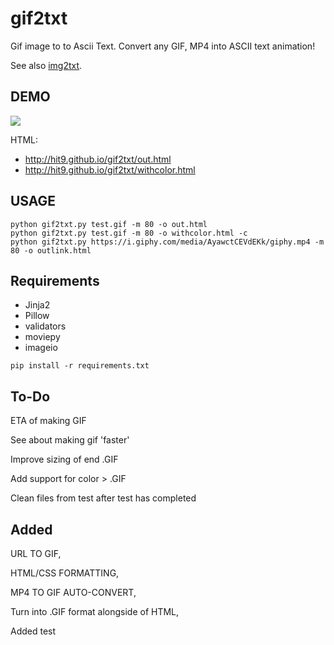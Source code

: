 gif2txt
=======

Gif image to to Ascii Text.
Convert any GIF, MP4 into ASCII text animation!


See also [img2txt](https://github.com/hit9/img2txt).

DEMO
----

![](test.gif)

HTML: 

* http://hit9.github.io/gif2txt/out.html
* http://hit9.github.io/gif2txt/withcolor.html

USAGE
-----

```
python gif2txt.py test.gif -m 80 -o out.html
python gif2txt.py test.gif -m 80 -o withcolor.html -c
python gif2txt.py https://i.giphy.com/media/AyawctCEVdEKk/giphy.mp4 -m 80 -o outlink.html
```

Requirements
-----------

* Jinja2
* Pillow
* validators
* moviepy
* imageio

```
pip install -r requirements.txt
```

To-Do
-----
ETA of making GIF

See about making gif 'faster'

Improve sizing of end .GIF

Add support for color > .GIF

Clean files from test after test has completed

Added
-----
URL TO GIF,

HTML/CSS FORMATTING,

MP4 TO GIF AUTO-CONVERT,

Turn into .GIF format alongside of HTML,

Added test
